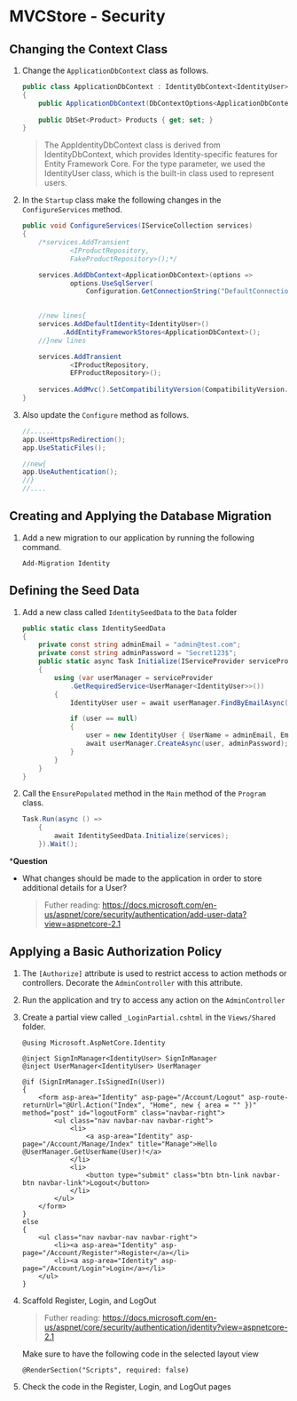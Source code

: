 # MVCStore - Security

## Changing the Context Class

1. Change the `ApplicationDbContext` class as follows.

	```C#
	public class ApplicationDbContext : IdentityDbContext<IdentityUser>
	{
		public ApplicationDbContext(DbContextOptions<ApplicationDbContext> options): base(options) { }
		
		public DbSet<Product> Products { get; set; }
	}
	```

	> The AppIdentityDbContext class is derived from IdentityDbContext, which provides Identity-specific features for Entity Framework Core. For the type parameter, we used the IdentityUser class, which is the built-in class used to represent users. 

2. In the `Startup` class make the following changes in the `ConfigureServices` method.

	```C#
	public void ConfigureServices(IServiceCollection services)
    {
        /*services.AddTransient
                <IProductRepository, 
                FakeProductRepository>();*/

		services.AddDbContext<ApplicationDbContext>(options =>
                options.UseSqlServer(
                    Configuration.GetConnectionString("DefaultConnection")));

		
		//new lines{
		services.AddDefaultIdentity<IdentityUser>()
              .AddEntityFrameworkStores<ApplicationDbContext>();
		//}new lines

		services.AddTransient
                <IProductRepository, 
                EFProductRepository>();
            
        services.AddMvc().SetCompatibilityVersion(CompatibilityVersion.Version_2_1);
    }
	```

2. Also update the `Configure` method as follows.

	```C#
	//......
 	app.UseHttpsRedirection();
	app.UseStaticFiles();

	//new{
	app.UseAuthentication(); 
	//}	
	//....
	```

## Creating and Applying the Database Migration

1. Add a new migration to our application by running the following command.

	```
	Add-Migration Identity
	```

## Defining the Seed Data

1. Add a new class called `IdentitySeedData` to the `Data` folder

	```C#
	public static class IdentitySeedData
    {
        private const string adminEmail = "admin@test.com";
        private const string adminPassword = "Secret123$";
        public static async Task Initialize(IServiceProvider serviceProvider)
        {
            using (var userManager = serviceProvider
                .GetRequiredService<UserManager<IdentityUser>>())
            {
              	IdentityUser user = await userManager.FindByEmailAsync(adminEmail);

                if (user == null)
                {
                    user = new IdentityUser { UserName = adminEmail, Email = adminEmail };
                    await userManager.CreateAsync(user, adminPassword);
                }
            }
        }
    }
	```

2. Call the `EnsurePopulated` method in the `Main` method of the `Program` class. 

	```C#
	Task.Run(async () =>
		{
			await IdentitySeedData.Initialize(services);
		}).Wait(); 
	```

***Question**
- What changes should be made to the application in order to store additional details for a User?
	> Futher reading: https://docs.microsoft.com/en-us/aspnet/core/security/authentication/add-user-data?view=aspnetcore-2.1


## Applying a Basic Authorization Policy

1. The `[Authorize]` attribute is used to restrict access to action methods or controllers. Decorate the `AdminController` with this attribute.

2. Run the application and try to access any action on the `AdminController`

3. Create a partial view called `_LoginPartial.cshtml` in the `Views/Shared` folder.

	```CSHTML
	@using Microsoft.AspNetCore.Identity

	@inject SignInManager<IdentityUser> SignInManager
	@inject UserManager<IdentityUser> UserManager

	@if (SignInManager.IsSignedIn(User))
	{
		<form asp-area="Identity" asp-page="/Account/Logout" asp-route-returnUrl="@Url.Action("Index", "Home", new { area = "" })" method="post" id="logoutForm" class="navbar-right">
			<ul class="nav navbar-nav navbar-right">
				<li>
					<a asp-area="Identity" asp-page="/Account/Manage/Index" title="Manage">Hello @UserManager.GetUserName(User)!</a>
				</li>
				<li>
					<button type="submit" class="btn btn-link navbar-btn navbar-link">Logout</button>
				</li>
			</ul>
		</form>
	}
	else
	{
		<ul class="nav navbar-nav navbar-right">
			<li><a asp-area="Identity" asp-page="/Account/Register">Register</a></li>
			<li><a asp-area="Identity" asp-page="/Account/Login">Login</a></li>
		</ul>
	}
	```

4. Scaffold Register, Login, and LogOut

	> Futher reading: https://docs.microsoft.com/en-us/aspnet/core/security/authentication/identity?view=aspnetcore-2.1

	Make sure to have the following code in the selected layout view

	```CSHTML
	@RenderSection("Scripts", required: false)
	```
5. Check the code in the Register, Login, and LogOut pages